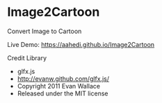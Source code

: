 # Image2Cartoon
Convert Image to Cartoon

Live Demo: https://aahedi.github.io/Image2Cartoon

Credit Library
 * glfx.js
 * http://evanw.github.com/glfx.js/
 * Copyright 2011 Evan Wallace
 * Released under the MIT license
